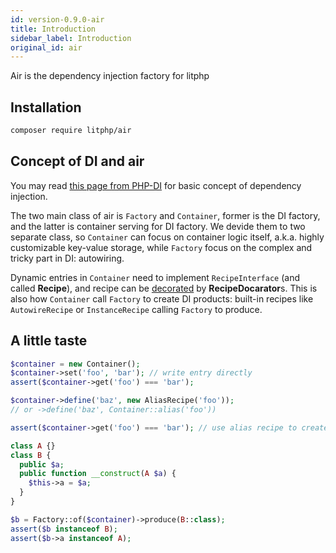 ```yaml
---
id: version-0.9.0-air
title: Introduction
sidebar_label: Introduction
original_id: air
---
```


Air is the dependency injection factory for litphp

## Installation

```sh
composer require litphp/air
```

## Concept of DI and air

You may read [this page from PHP-DI](http://php-di.org/doc/understanding-di.html) for basic concept of dependency injection.

The two main class of air is `Factory` and `Container`, former is the DI factory, and the latter is container serving for DI factory. We devide them to two separate class, so `Container` can focus on container logic itself, a.k.a. highly customizable key-value storage, while `Factory` focus on the complex and tricky part in DI: autowiring.

Dynamic entries in `Container` need to implement `RecipeInterface` (and called **Recipe**), and recipe can be [decorated](https://en.wikipedia.org/wiki/Decorator_pattern) by **RecipeDocarator**s. This is also how `Container` call `Factory`  to create DI products: built-in recipes like `AutowireRecipe`  or `InstanceRecipe` calling `Factory` to produce.

## A little taste

```php
$container = new Container();
$container->set('foo', 'bar'); // write entry directly
assert($container->get('foo') === 'bar');

$container->define('baz', new AliasRecipe('foo')); 
// or ->define('baz', Container::alias('foo'))

assert($container->get('foo') === 'bar'); // use alias recipe to create alias for entry

class A {}
class B {
  public $a;
  public function __construct(A $a) {
    $this->a = $a;
  }
}

$b = Factory::of($container)->produce(B::class);
assert($b instanceof B);
assert($b->a instanceof A);
```

